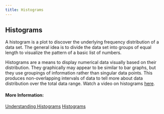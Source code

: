 ```yaml
---
title: Histograms
---
```

## Histograms

A histogram is a plot to discover the underlying frequency distribution of a data set. The general idea is to divide the data set into groups of equal length to visualize the pattern of a basic list of numbers.

Histograms are a means to display numerical data visually based on their distribution. They graphically may appear to be similar to bar graphs, but they use groupings of information rather than singular data points. This produces non-overlapping intervals of data to tell more about data distribution over the total data range. Watch a video on histograms [here](https://www.khanacademy.org/math/pre-algebra/pre-algebra-math-reasoning/pre-algebra-picture-bar-graphs/v/histograms).

#### More Information:
[Understanding Histograms](https://statistics.laerd.com/statistical-guides/understanding-histograms.php)
[Histograms](https://www.mathsisfun.com/data/histograms.html)
